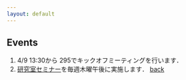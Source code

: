 ```yaml
---
layout: default
---
```


## Events

1. 4/9 13:30から 295でキックオフミーティングを行います．
2. [研究室セミナー](https://sites.google.com/sqlab.jp/sqseminar/)を毎週木曜午後に実施します．
[back](./)
